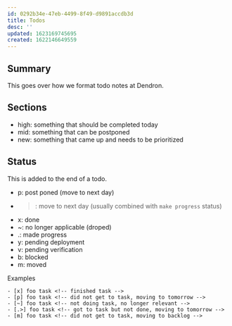```yaml
---
id: 0292b34e-47eb-4499-8f49-d9891accdb3d
title: Todos
desc: ''
updated: 1623169745695
created: 1622146649559
---
```


## Summary

This goes over how we format todo notes at Dendron.

## Sections
- high: something that should be completed today
- mid: something that can be postponed
- new: something that came up and needs to be prioritized

## Status

This is added to the end of a todo. 


- p: post poned (move to next day)
- >: move to next day (usually combined with `make progress` status)
- x: done
- ~: no longer applicable (droped)
- .: made progress
- y: pending deployment
- v: pending verification
- b: blocked
- m: moved 

Examples
```
- [x] foo task <!-- finished task -->
- [p] foo task <!-- did not get to task, moving to tomorrow -->
- [~] foo task <!-- not doing task, no longer relevant -->
- [.>] foo task <!-- got to task but not done, moving to tomorrow -->
- [m] foo task <!-- did not get to task, moving to backlog -->
```

